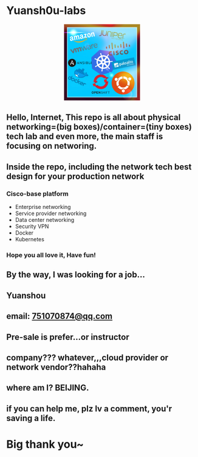 # Yuansh0u-labs
<p align="center"><img src="logo.jpg" width="200"></p>

## Hello, Internet, This repo is all about physical networking=(big boxes)/container=(tiny boxes) tech lab and even more, the main staff is focusing on networing.

## Inside the repo, including the network tech best design for your production network
### Cisco-base platform
- Enterprise networking 
- Service provider networking
- Data center networking
- Security VPN
- Docker
- Kubernetes
### Hope you all love it, Have fun!
## By the way, I was looking for a job... 
## Yuanshou
## email: 751070874@qq.com
## Pre-sale is prefer...or instructor
## company??? whatever,,,cloud provider or network vendor??hahaha
## where am I? BEIJING.
## if you can help me, plz lv a comment, you'r saving a life.
# Big thank you~
